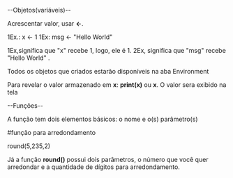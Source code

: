 --Objetos(variáveis)--

Acrescentar valor, usar **<-**.

1Ex.: x <- 1
1Ex: msg <- "Hello World"


1Ex,significa que "x" recebe 1, logo, ele é 1.
2Ex, significa que "msg" recebe "Hello World" .

Todos os objetos que criados estarão disponíveis na aba Environment

Para revelar o valor armazenado em **x**:
 **print(x)** ou **x**.
O valor sera exibido na tela
 
 --Funções--
 
 A função tem dois elementos básicos: o nome e o(s) parâmetro(s)
 
 #função para arredondamento
 
 round(5,235,2) 

 Já a função **round()** possui dois parâmetros, o número que você quer arredondar e a quantidade de dígitos para arredondamento.